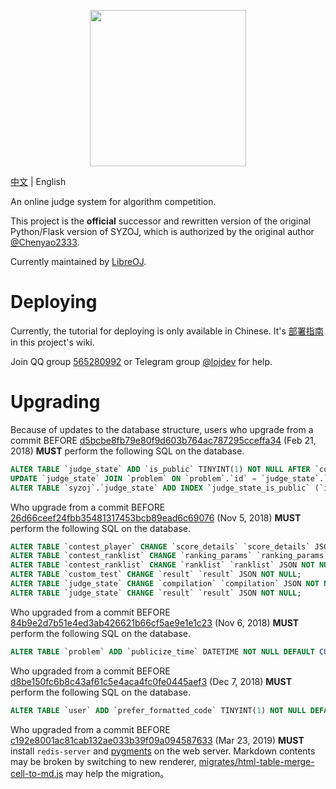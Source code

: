 <p align="center"><img src="static/self/syzoj.svg" width="250"></p>

[中文](README.md) | English

An online judge system for algorithm competition.

This project is the **official** successor and rewritten version of the original Python/Flask version of SYZOJ, which is authorized by the original author [@Chenyao2333](https://github.com/Chenyao2333).

Currently maintained by [LibreOJ](https://loj.ac).

# Deploying
Currently, the tutorial for deploying is only available in Chinese. It's [部署指南](https://github.com/syzoj/syzoj/wiki/%E9%83%A8%E7%BD%B2%E6%8C%87%E5%8D%97) in this project's wiki.

Join QQ group [565280992](https://jq.qq.com/?_wv=1027&k=5JQZWwd) or Telegram group [@lojdev](https://t.me/lojdev) for help.

# Upgrading
Because of updates to the database structure, users who upgrade from a commit BEFORE [d5bcbe8fb79e80f9d603b764ac787295cceffa34](https://github.com/syzoj/syzoj/commit/d5bcbe8fb79e80f9d603b764ac787295cceffa34) (Feb 21, 2018) **MUST** perform the following SQL on the database.

```sql
ALTER TABLE `judge_state` ADD `is_public` TINYINT(1) NOT NULL AFTER `compilation`;
UPDATE `judge_state` JOIN `problem` ON `problem`.`id` = `judge_state`.`problem_id` SET `judge_state`.`is_public` = `problem`.`is_public`;
ALTER TABLE `syzoj`.`judge_state` ADD INDEX `judge_state_is_public` (`id`, `is_public`, `type_info`, `type`);
```

Who upgrade from a commit BEFORE [26d66ceef24fbb35481317453bcb89ead6c69076](https://github.com/syzoj/syzoj/commit/26d66ceef24fbb35481317453bcb89ead6c69076) (Nov 5, 2018) **MUST** perform the following SQL on the database.

```sql
ALTER TABLE `contest_player` CHANGE `score_details` `score_details` JSON NOT NULL;
ALTER TABLE `contest_ranklist` CHANGE `ranking_params` `ranking_params` JSON NOT NULL;
ALTER TABLE `contest_ranklist` CHANGE `ranklist` `ranklist` JSON NOT NULL;
ALTER TABLE `custom_test` CHANGE `result` `result` JSON NOT NULL;
ALTER TABLE `judge_state` CHANGE `compilation` `compilation` JSON NOT NULL;
ALTER TABLE `judge_state` CHANGE `result` `result` JSON NOT NULL;
```

Who upgraded from a commit BEFORE [84b9e2d7b51e4ed3ab426621b66cf5ae9e1e1c23](https://github.com/syzoj/syzoj/commit/84b9e2d7b51e4ed3ab426621b66cf5ae9e1e1c23) (Nov 6, 2018) **MUST** perform the following SQL on the database.

```sql
ALTER TABLE `problem` ADD `publicize_time` DATETIME NOT NULL DEFAULT CURRENT_TIMESTAMP AFTER `type`;
```

Who upgraded from a commit BEFORE [d8be150fc6b8c43af61c5e4aca4fc0fe0445aef3](https://github.com/syzoj/syzoj/commit/d8be150fc6b8c43af61c5e4aca4fc0fe0445aef3) (Dec 7, 2018) **MUST** perform the following SQL on the database.

```sql
ALTER TABLE `user` ADD `prefer_formatted_code` TINYINT(1) NOT NULL DEFAULT 1 AFTER `public_email`;
```

Who upgraded from a commit BEFORE [c192e8001ac81cab132ae033b39f09a094587633](https://github.com/syzoj/syzoj/commit/c192e8001ac81cab132ae033b39f09a094587633) (Mar 23, 2019) **MUST** install `redis-server` and [pygments](http://pygments.org/) on the web server. Markdown contents may be broken by switching to new renderer, [migrates/html-table-merge-cell-to-md.js](migrates/html-table-merge-cell-to-md.js) may help the migration。
